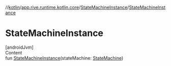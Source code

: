 //[kotlin](../../../index.md)/[app.rive.runtime.kotlin.core](../index.md)/[StateMachineInstance](index.md)/[StateMachineInstance](-state-machine-instance.md)



# StateMachineInstance  
[androidJvm]  
Content  
fun [StateMachineInstance](-state-machine-instance.md)(stateMachine: [StateMachine](../-state-machine/index.md))  




